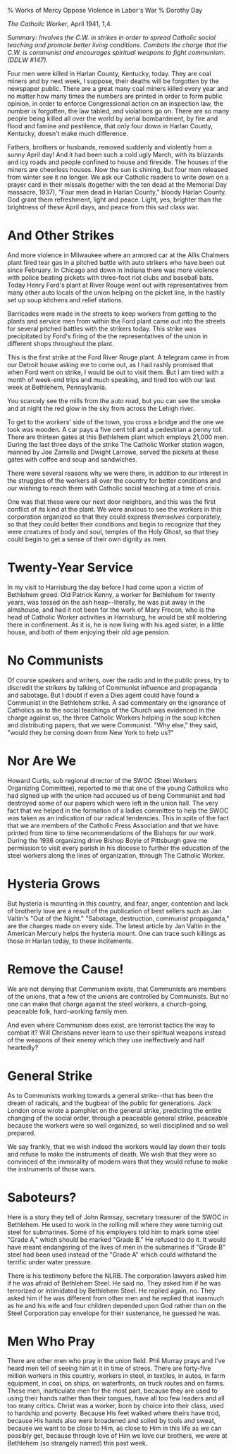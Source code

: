 % Works of Mercy Oppose Violence in Labor's War
% Dorothy Day

*The Catholic Worker*, April 1941, 1,4.

*Summary: Involves the C.W. in strikes in order to spread Catholic
social teaching and promote better living conditions. Combats the charge
that the C.W. is communist and encourages spiritual weapons to fight
communism. (DDLW \#147).*

Four men were killed in Harlan County, Kentucky, today. They are coal
miners and by next week, I suppose, their deaths will be forgotten by
the newspaper public. There are a great many coal miners killed every
year and no matter how many times the numbers are printed in order to
form public opinion, in order to enforce Congressional action on an
inspection law, the number is forgotten, the law tabled, and violations
go on. There are so many people being killed all over the world by
aerial bombardment, by fire and flood and famine and pestilence, that
only four down in Harlan County, Kentucky, doesn't make much difference.

Fathers, brothers or husbands, removed suddenly and violently from a
sunny April day! And it had been such a cold ugly March, with its
blizzards and icy roads and people confined to house and fireside. The
houses of the miners are cheerless houses. Now the sun is shining, but
four men released from winter see it no longer. We ask our Catholic
readers to write down on a prayer card in their missals (together with
the ten dead at the Memorial Day massacre, 1937), "Four men dead in
Harlan County," bloody Harlan County. God grant them refreshment, light
and peace. Light, yes, brighter than the brightness of these April days,
and peace from this sad class war.

And Other Strikes
===

And more violence in Milwaukee where an armored car at the Allis
Chalmers plant fired tear gas in a pitched battle with auto strikers who
have been out since February. In Chicago and down in Indiana there was
more violence with police beating pickets with three-foot riot clubs and
baseball bats. Today Henry Ford's plant at River Rouge went out with
representatives from many other auto locals of the union helping on the
picket line, in the hastily set up soup kitchens and relief stations.

Barricades were made in the streets to keep workers from getting to the
plants and service men from within the Ford plant came out into the
streets for several pitched battles with the strikers today. This strike
was precipitated by Ford's firing of the the representatives of the
union in different shops throughout the plant.

This is the first strike at the Ford River Rouge plant. A telegram came
in from our Detroit house asking me to come out, as I had rashly
promised that when Ford went on strike, I would be out to visit them.
But I am tired with a month of week-end trips and much speaking, and
tired too with our last week at Bethlehem, Pennsylvania.

You scarcely see the mills from the auto road, but you can see the smoke
and at night the red glow in the sky from across the Lehigh river.

To get to the workers' side of the town, you cross a bridge and the one
we took was wooden. A car pays a five cent toll and a pedestrian a penny
toll. There are thirteen gates at this Bethlehem plant which employs
21,000 men. During the last three days of the strike The Catholic Worker
station wagon, manned by Joe Zarrella and Dwight Larrowe, served the
pickets at these gates with coffee and soup and sandwiches.

There were several reasons why we were there, in addition to our
interest in the struggles of the workers all over the country for better
conditions and our wishing to reach them with Catholic social teaching
at a time of crisis.

One was that these were our next door neighbors, and this was the first
conflict of its kind at the plant. We were anxious to see the workers in
this corporation organized so that they could express *themselves*
corporately, so that they could better their conditions and begin to
recognize that they were creatures of body and soul, temples of the Holy
Ghost, so that they could begin to get a sense of their own dignity as
men.

Twenty-Year Service
===

In my visit to Harrisburg the day before I had come upon a victim of
Bethlehem greed. Old Patrick Kenny, a worker for Bethlehem for twenty
years, was tossed on the ash heap--literally, he was put away in the
almshouse, and had it not been for the work of Mary Frecon, who is the
head of Catholic Worker activities in Harrisburg, he would be still
moldering there in confinement. As it is, he is now living with his aged
sister, in a little house, and both of them enjoying their old age
pension.

No Communists
===

Of course speakers and writers, over the radio and in the public press,
try to discredit the strikers by talking of Communist influence and
propaganda and sabotage. But I doubt if even a Dies agent could have
found a Communist in the Bethlehem strike. A sad commentary on the
ignorance of Catholics as to the social teachings of the Church was
evidenced in the charge against us, the three Catholic Workers helping
in the soup kitchen and distributing papers, that we were Communist.
"Why else," they said, "would they be coming down from New York to help
us?"

Nor Are We
===

Howard Curtis, sub regional director of the SWOC (Steel Workers
Organizing Committee), reported to me that one of the young Catholics
who had signed up with the union had accused us of being Communist and
had destroyed some of our papers which were left in the union hall. The
very fact that we helped in the formation of a ladies committee to help
the SWOC was taken as an indication of our radical tendencies. This in
spite of the fact that we are members of the Catholic Press Association
and that we have printed from time to time recommendations of the
Bishops for our work. During the 1936 organizing drive Bishop Boyle of
Pittsburgh gave me permission to visit every parish in his diocese to
further the education of the steel workers along the lines of
organization, through The Catholic Worker.

Hysteria Grows
===

But hysteria is mounting in this country, and fear, anger, contention
and lack of brotherly love are a result of the publication of best
sellers such as Jan Valtin's "Out of the Night." "Sabotage, destruction,
communist propaganda," are the charges made on every side. The latest
article by Jan Valtin in the American Mercury helps the hysteria mount.
One can trace such killings as those in Harlan today, to these
incitements.

Remove the Cause!
===

We are not denying that Communism exists, that Communists are members of
the unions, that a few of the unions are controlled by Communists. But
no one can make that charge against the steel workers, a church-going,
peaceable folk, hard-working family men.

And even where Communism does exist, are terrorist tactics the way to
combat it? Will Christians never learn to use their spiritual weapons
instead of the weapons of their enemy which they use ineffectively and
half heartedly?

General Strike
===

As to Communists working towards a general strike--that has been the
dream of radicals, and the bugbear of the public for generations. Jack
London once wrote a pamphlet on the general strike, predicting the
entire changing of the social order, through a peaceable general strike,
peaceable because the workers were so well organized, so well
disciplined and so well prepared.

We say frankly, that we wish indeed the workers would lay down their
tools and refuse to make the instruments of death. We wish that they
were so convinced of the immorality of modern wars that they would
refuse to make the instruments of those wars.

Saboteurs?
===

Here is a story they tell of John Ramsay, secretary treasurer of the
SWOC in Bethlehem. He used to work in the rolling mill where they were
turning out steel for submarines. Some of his employers told him to mark
some steel "Grade A," which should be marked "Grade B." He refused to do
it. It would have meant endangering of the lives of men in the
submarines if "Grade B" steel had been used instead of the "Grade A"
which could withstand the terrific under water pressure.

There is his testimony before the NLRB. The corporation lawyers asked
him if he was afraid of Bethlehem Steel. He said no. They asked him if
he was terrorized or intimidated by Bethlehem Steel. He replied again,
no. They asked him if he was different from other men and he replied
that inasmuch as he and his wife and four children depended upon God
rather than on the Steel Corporation pay envelope for their sustenance,
he guessed he was.

Men Who Pray
===

There are other men who pray in the union field. Phil Murray prays and
I've heard men tell of seeing him at it in time of stress. There are
forty-five million workers in this country, workers in steel, in
textiles, in autos, in farm equipment, in coal, on ships, on
waterfronts, on truck routes and on farms. These men, inarticulate men
for the most part, because they are used to using their hands rather
than their tongues, have all too few leaders and all too many critics.
Christ was a worker, born by choice into their class, used to hardship
and poverty. Because His feet walked where theirs have trod, because His
hands also were broadened and soiled by tools and sweat, because we want
to be close to Him, as close to Him in this life as we can possibly get,
because through love of Him we love our brothers, we were at Bethlehem
(so strangely named) this past week.
